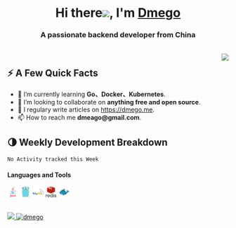 <h1 align="center">Hi there<img src="https://cdn.jsdelivr.net/gh/dmego/images/img/Hi.gif" height="32" />, I'm <a href="https://i.dmego.me/" target="_blank"> Dmego </a> </h1>
<h3 align="center">A passionate backend developer from China</h3>
</br>

<img align="right" src="https://github-readme-stats.vercel.app/api?username=dmego&show_icons=true" />

## ⚡️ A Few Quick Facts
<ul>
    <li> 🌱 I’m currently learning <strong>Go、Docker、Kubernetes</strong>.</li>
    <li> 👯 I’m looking to collaborate on <strong>anything free and open source</strong>.</li>
    <li>📝 I regulary write articles on <a href="https://dmego.me">https://dmego.me</a>.</li>
    <li>📫 How to reach me <strong>dmeago@gmail.com</strong>.</li>
</ul>

## 🌗 Weekly Development Breakdown
<!--START_SECTION:waka-->
```text
No Activity tracked this Week
```
<!--END_SECTION:waka-->

#### Languages and Tools

<p align="left">
<img src="https://raw.githubusercontent.com/devicons/devicon/master/icons/java/java-original-wordmark.svg" alt="java" width="25" height="25" />  
<img src="https://raw.githubusercontent.com/devicons/devicon/master/icons/go/go-original.svg" alt="golang" width="25" height="25" />  
<img src="https://raw.githubusercontent.com/devicons/devicon/master/icons/mysql/mysql-original-wordmark.svg" alt="mysql" width="25" height="25" />  
<img src="https://raw.githubusercontent.com/devicons/devicon/master/icons/redis/redis-original-wordmark.svg" alt="redis" width="25" height="25" />  
<img src="https://raw.githubusercontent.com/devicons/devicon/master/icons/docker/docker-original.svg" alt="Docker" width="25" height="25" />  
</p>

</br>
<a href="https://github.com/dmego" alt="https://github.com/dmego"><img src="https://img.shields.io/static/v1?style=flat&label=Create%20By&message=dmego&color=orange">  <img src="https://komarev.com/ghpvc/?username=dmego" alt="dmego" /> </a>

